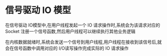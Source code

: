 # 信号驱动 IO 模型

在信号驱动 IO模型中,在用户线程发起一个 IO 请求操作时,系统会为该请求对应的 Socket 注册一个信号函数,然后用户线程可以继续执行其他业务逻辑

在内核数据就绪时,系统会发送一个信号到用户线程,用户线程在接收到该信号后,就会在信号函数中调用对应的 I/O读写操作完成实际的 IO 请求操作


